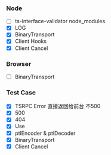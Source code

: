 ### Node
- [ ] ts-interface-validator node_modules
- [x] LOG
- [x] BinaryTransport
- [x] Client Hooks
- [x] Client Cancel

### Browser
- [ ] BinaryTransport

### Test Case
- [x] TSRPC Error 直接返回给前台 不500
- [x] 500
- [x] 404
- [x] Use
- [x] ptlEncoder & ptlDecoder
- [x] BinaryTransport
- [x] Client Cancel